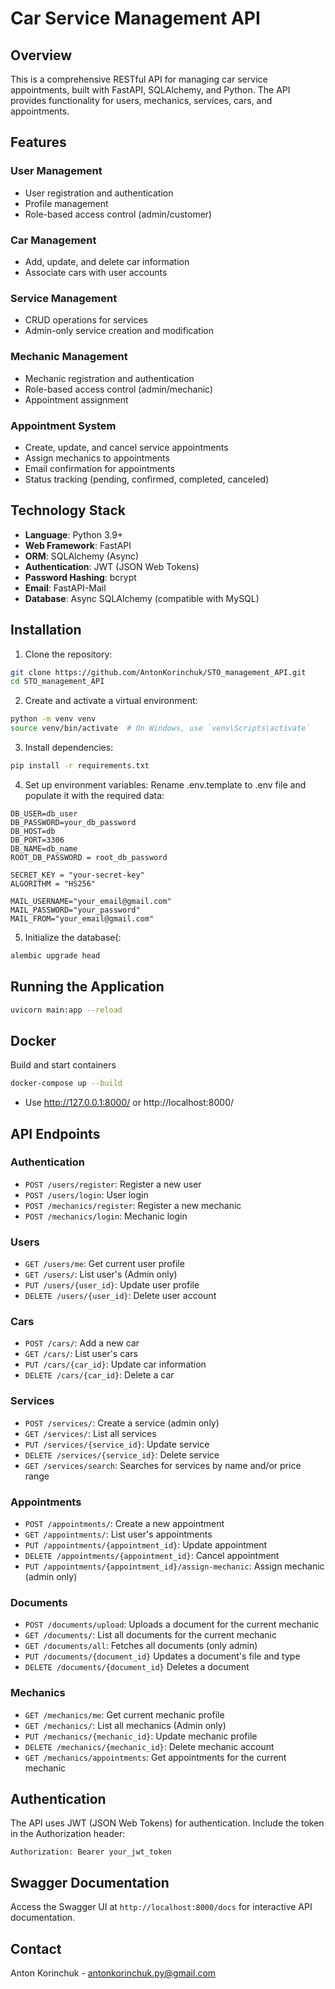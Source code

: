 # Car Service Management API

## Overview

This is a comprehensive RESTful API for managing car service appointments, built with FastAPI, SQLAlchemy, and Python. The API provides functionality for users, mechanics, services, cars, and appointments.

## Features

### User Management
- User registration and authentication
- Profile management
- Role-based access control (admin/customer)

### Car Management
- Add, update, and delete car information
- Associate cars with user accounts

### Service Management
- CRUD operations for services
- Admin-only service creation and modification

### Mechanic Management
- Mechanic registration and authentication
- Role-based access control (admin/mechanic)
- Appointment assignment

### Appointment System
- Create, update, and cancel service appointments
- Assign mechanics to appointments
- Email confirmation for appointments
- Status tracking (pending, confirmed, completed, canceled)

## Technology Stack

- **Language**: Python 3.9+
- **Web Framework**: FastAPI
- **ORM**: SQLAlchemy (Async)
- **Authentication**: JWT (JSON Web Tokens)
- **Password Hashing**: bcrypt
- **Email**: FastAPI-Mail
- **Database**: Async SQLAlchemy (compatible with MySQL)


## Installation

1. Clone the repository:
```bash
git clone https://github.com/AntonKorinchuk/STO_management_API.git
cd STO_management_API
```

2. Create and activate a virtual environment:
```bash
python -m venv venv
source venv/bin/activate  # On Windows, use `venv\Scripts\activate`
```

3. Install dependencies:
```bash
pip install -r requirements.txt
```

4. Set up environment variables:
Rename .env.template to .env file and populate it with the required data:
```
DB_USER=db_user
DB_PASSWORD=your_db_password
DB_HOST=db
DB_PORT=3306
DB_NAME=db_name
ROOT_DB_PASSWORD = root_db_password

SECRET_KEY = "your-secret-key"
ALGORITHM = "HS256"

MAIL_USERNAME="your_email@gmail.com"
MAIL_PASSWORD="your_password"
MAIL_FROM="your_email@gmail.com"
```
5. Initialize the database(:
```bash
alembic upgrade head
```

## Running the Application

```bash
uvicorn main:app --reload
```

## Docker

Build and start containers
```bash
docker-compose up --build
````
- Use http://127.0.0.1:8000/ or http://localhost:8000/

## API Endpoints

### Authentication
- `POST /users/register`: Register a new user
- `POST /users/login`: User login
- `POST /mechanics/register`: Register a new mechanic
- `POST /mechanics/login`: Mechanic login

### Users
- `GET /users/me`: Get current user profile
- `GET /users/`: List user's (Admin only)
- `PUT /users/{user_id}`: Update user profile
- `DELETE /users/{user_id}`: Delete user account

### Cars
- `POST /cars/`: Add a new car
- `GET /cars/`: List user's cars
- `PUT /cars/{car_id}`: Update car information
- `DELETE /cars/{car_id}`: Delete a car

### Services
- `POST /services/`: Create a service (admin only)
- `GET /services/`: List all services
- `PUT /services/{service_id}`: Update service
- `DELETE /services/{service_id}`: Delete service
- `GET /services/search`: Searches for services by name and/or price range

### Appointments
- `POST /appointments/`: Create a new appointment
- `GET /appointments/`: List user's appointments
- `PUT /appointments/{appointment_id}`: Update appointment
- `DELETE /appointments/{appointment_id}`: Cancel appointment
- `PUT /appointments/{appointment_id}/assign-mechanic`: Assign mechanic (admin only)

### Documents
- `POST /documents/upload`: Uploads a document for the current mechanic
- `GET /documents/`: List all documents for the current mechanic
- `GET /documents/all`: Fetches all documents (only admin)
- `PUT /documents/{document_id}` Updates a document's file and type
- `DELETE /documents/{document_id}` Deletes a document

### Mechanics
- `GET /mechanics/me`: Get current mechanic profile
- `GET /mechanics/`: List all mechanics (Admin only)
- `PUT /mechanics/{mechanic_id}`: Update mechanic profile
- `DELETE /mechanics/{mechanic_id}`: Delete mechanic account
- `GET /mechanics/appointments`: Get appointments for the current mechanic

## Authentication

The API uses JWT (JSON Web Tokens) for authentication. Include the token in the Authorization header:
```
Authorization: Bearer your_jwt_token
```


## Swagger Documentation

Access the Swagger UI at `http://localhost:8000/docs` for interactive API documentation.


## Contact

Anton Korinchuk - antonkorinchuk.py@gmail.com
